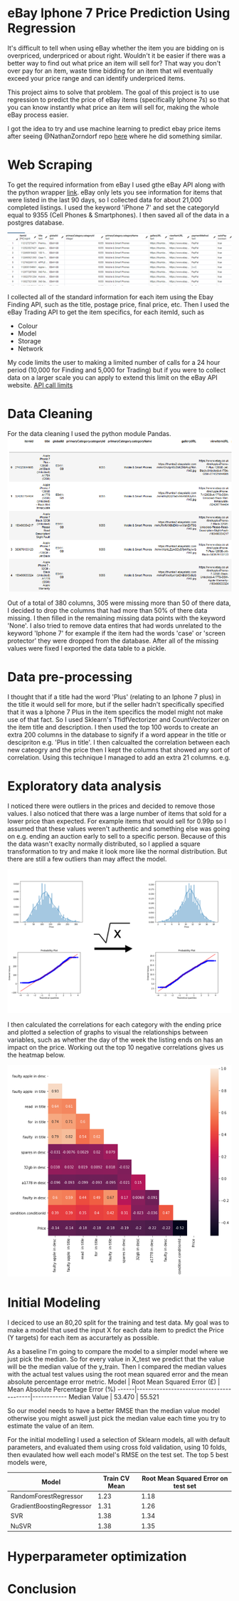 # eBay Iphone 7 Price Prediction Using Regression
It's difficult to tell when using eBay whether the item you are bidding on is overpriced, underpriced or about right. Wouldn't it be easier if there was a better way to find out what price an item will sell for? That way you don't over pay for an item, waste time bidding for an item that wil eventually exceed your price range and can identify underpriced items.

This project aims to solve that problem. The goal of this project is to use regression to predict the price of eBay items (specifically Iphone 7s) so that you can know instantly what price an item will sell for, making the whole eBay process easier.

I got the idea to try and use machine learning to predict ebay price items after seeing @NathanZorndorf repo [here](https://github.com/NathanZorndorf/ebay-price-predictor) where he did something similar.
# Web Scraping
To get the required information from eBay I used gthe eBay API along with the python wrapper [link](https://github.com/timotheus/ebaysdk-python). eBay only lets you see information for items that were listed in the last 90 days, so I collected data for about 21,000 completed listings. I used the keyword 'iPhone 7' and set the categoryId equal to 9355 (Cell Phones & Smartphones). I then saved all of the data in a postgres database.

![](Images/iphonedb.PNG)

I collected all of the standard information for each item using the Ebay Finding API, such as the title, postage price, final price, etc. Then I used the eBay Trading API to get the item specifics, for each itemId, such as 
* Colour
* Model
* Storage
* Network

My code limits the user to making a limited number of calls for a 24 hour period (10,000 for Finding and 5,000 for Trading) but if you were to collect data on a larger scale you can apply to extend this limit on the eBay API website. [API call limits](https://developer.ebay.com/support/api-call-limits)

# Data Cleaning
For the data cleaning I used the python module Pandas. 
![](Images/pandasdb.PNG)

Out of a total of 380 columns, 305 were missing more than 50 of there data, I decided to drop the columns that had more than 50% of there data missing. I then filled in the remaining missing data points with the keyword 'None'. I also tried to remove data entires that had words unrelated to the keyword 'Iphone 7' for example if the item had the words 'case' or 'screen protector' they were dropped from the database. After all of the missing values were fixed I exported the data table to a pickle.

# Data pre-processing
I thought that if a title had the word 'Plus' (relating to an Iphone 7 plus) in the title it would sell for more, but if the seller hadn't specifically specified that it was a Iphone 7 Plus in the item specifics the model might not make use of that fact. So I used Sklearn's TfidfVectorizer and CountVectorizer on the item title and description. I then used the top 100 words to create an extra 200 columns in the database to signify if a word appear in the title or descipriton e.g. 'Plus in title'. I then calcualted the correlation between each new cateogry and the price then I kept the columns that showed any sort of correlation. Using this technique I managed to add an extra 21 columns. 
e.g.

# Exploratory data analysis

I noticed there were outliers in the prices and decided to remove those values. I also noticed that there was a large number of items that sold for a lower price than expected. For example items that would sell for 0.99p so I assumed that these values weren't authentic and something else was going on e.g. ending an auction early to sell to a specific person. Because of this the data wasn't exaclty normally distributed, so I applied a square transformation to try and make it look more like the normal distribution. But there are still a few outliers than may affect the model. 

![](Images/transformation.png)

I then calculated the correlations for each category with the ending price and plotted a selection of graphs to visual the relationships between variables, such as whether the day of the week the listing ends on has an impact on the price. Working out the top 10 negative correlations gives us the heatmap below.

![](Images/corr1.png)

# Initial Modeling

I deciced to use an 80,20 split for the training and test data. My goal was to make a model that used the input X for each data item to predict the Price (Y targets) for each item as accurartely as possible. 

As a baseline I'm going to compare the model to a simpler model where we just pick the median. So for every value in X_test we predict that the value will be the median value of the y_train. Then I compared the median values with the actual test values using the root mean squared error and the mean absolute percentage error metric.
Model | Root Mean Squared Error (£) | Mean Absolute Percentage Error (%)
------|-----------------------------------------|------------
Median Value | 53.470 | 55.521

So our model needs to have a better RMSE than the median value model otherwise you might aswell just pick the median value each time you try to estimate the value of an item.

For the initial modelling I used a selection of Sklearn models, all with default parameters, and evaluated them using cross fold validation, using 10 folds, then evaulated how well each model's RMSE on the test set. The top 5 best models were,

Model | Train CV Mean | Root Mean Squared Error on test set
------|---------------|---------
RandomForestRegressor| 1.23 | 1.18
GradientBoostingRegressor | 1.31 | 1.26 
SVR	| 1.38 | 1.34 
NuSVR | 1.38 |1.35 

# Hyperparameter optimization
# Conclusion
